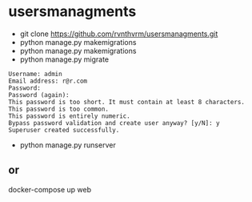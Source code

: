# usersmanagments

- git clone https://github.com/rvnthvrm/usersmanagments.git
- python manage.py makemigrations
- python manage.py makemigrations
- python manage.py migrate

```
Username: admin
Email address: r@r.com
Password:
Password (again):
This password is too short. It must contain at least 8 characters.
This password is too common.
This password is entirely numeric.
Bypass password validation and create user anyway? [y/N]: y
Superuser created successfully.

```
- python manage.py runserver 

## or

docker-compose up web 

